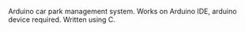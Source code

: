 Arduino car park management system. Works on Arduino IDE, arduino device required. Written using C.
